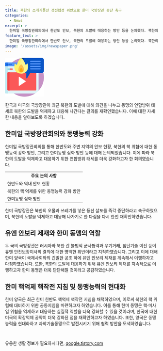 ```yaml
---
title: 북한의 쓰레기풍선 정전협정 위반으로 한미 국방장관 중단 촉구
categories:
  - News
excerpt: >
  한미일 국방장관회의에서 한반도 안보, 북한의 도발에 대응하는 방안 등을 논의했다. 북한의 오물·쓰레기풍선 살포를 중단하도록 촉구하고, 러시아와 북한 간의 불법적 군사협력과 유엔 안보리 제재 등에 대해 의견을 모았다. 한미는 한미 한반도 핵억제 핵작전 지침에 공감하며 핵·미사일 위협에 대응하기로 했고, 동맹능력을 현대화하고 과학기술동맹을 발전시키기로 했다. 또한 군사 유지보수 기회 모색과 유엔사 회원국 및 아세안과의 협력을 증진하기로 합의했다.
feature_text: >
  한미일 국방장관회의에서 한반도 안보, 북한의 도발에 대응하는 방안 등을 논의했다. 북한의 오물·쓰레기풍선 살포를 중단하도록 촉구하고, 러시아와 북한 간의 불법적 군사협력과 유엔 안보리 제재 등에 대해 의견을 모았다. 한미는 한미 한반도 핵억제 핵작전 지침에 공감하며 핵·미사일 위협에 대응하기로 했고, 동맹능력을 현대화하고 과학기술동맹을 발전시키기로 했다. 또한 군사 유지보수 기회 모색과 유엔사 회원국 및 아세안과의 협력을 증진하기로 합의했다.
image: '/assets/img/newspaper.png'
---
```


<p><img src="/assets/img/news.png" alt="rentncar 속보" /></p>

<p>한국과 미국의 국방장관이 최근 북한의 도발에 대해 의견을 나누고 동맹의 연합방위 태세로 북한의 도발을 억제하고 대응해 나간다는 결의를 재확인했습니다. 이에 대한 자세한 내용을 알아보도록 하겠습니다. </p>

<h2 data-ke-size="size26">한미일 국방장관회의와 동맹능력 강화</h2>

<p data-ke-size="size16">한미일 국방장관회의를 통해 한반도와 주변 지역의 안보 현황, 북한의 핵 위협에 대한 동맹능력 강화 방안, 그리고 한미동맹 심화 방안 등에 대해 논의되었습니다. 이에 따라 북한의 도발을 억제하고 대응하기 위한 연합방위 태세를 더욱 강화하고자 한 회의였습니다.</p>

<table>
  <tr>
    <td style="text-align: center; height: 17px;"><b>주요 논의 사항</b></td>
  </tr>
  <tr>
    <td>한반도와 역내 안보 현황</td>
  </tr>
  <tr>
    <td>북한의 핵 억제를 위한 동맹능력 강화 방안</td>
  </tr>
  <tr>
    <td>한미동맹 심화 방안</td>
  </tr>
</table>

<p data-ke-size="size16">한미 국방장관은 북한의 오물과 쓰레기를 넣은 풍선 살포를 즉각 중단하라고 촉구하였으며, 북한의 도발을 억제하고 대응해 나가기로 한 다짐을 다시 한번 재확인하였습니다.</p>

<h2 data-ke-size="size26">유엔 안보리 제재와 한미 동맹의 역할</h2>

<p data-ke-size="size16">두 국의 국방장관은 러시아와 북한 간 불법적 군사협력과 무기거래, 첨단기술 이전 등이 유엔 안전보장이사회 결의에 대한 명백한 위반이라고 지적하였습니다. 그리고 이에 대해 한미 양국이 국제사회와의 긴밀한 공조 하에 유엔 안보리 제재를 계속해서 이행하자고 다짐하였습니다. 또한, 북한의 도발에 대응하기 위해 유엔 안보리 제재를 지속적으로 이행하고자 한미 동맹은 더욱 단단해질 것이라고 공감하였습니다.</p>

<h2 data-ke-size="size26">한미 핵억제 핵작전 지침 및 동맹능력의 현대화</h2>

<p data-ke-size="size16">한미 양국은 최근 한미 한반도 핵억제 핵작전 지침을 채택하였으며, 이로써 북한의 핵 위협에 대비하기 위한 공동지침을 마련하고자 하였습니다. 이를 통해 한미 동맹은 핵·미사일 위협을 억제하고 대응하는 실질적 역할을 더욱 강화할 수 있을 것이라며, 한국에 대한 미국의 확장억제 공약이 더욱 강화된 점을 재확인하고자 하였습니다. 또한, 양국은 동맹능력을 현대화하고 과학기술동맹으로 발전시키기 위해 협력 방안을 모색하였습니다.</p>

<p data-ke-size="size16">&nbsp;</p>
유용한 생활 정보가 필요하시다면, <a href="https://qoogle.tistory.com" rel="dofollow">qoogle.tistory.com</a>


